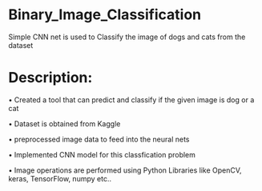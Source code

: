 # Binary_Image_Classification
Simple CNN net is used to Classify the image of dogs and cats from the dataset 

# Description: 

•	Created a tool that can predict and classify if the given image is dog or a cat

•	Dataset is obtained from Kaggle

• preprocessed image data to feed into the neural nets 

•	Implemented CNN model for this classfication problem

• Image operations are performed using Python Libraries like OpenCV, keras, TensorFlow, numpy etc..



